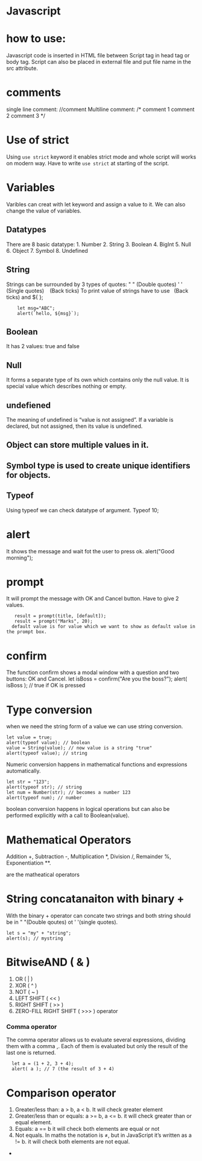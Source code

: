 # Javascript
# how to use:
  Javascript code is inserted in HTML file between Script tag in head tag or body tag.
      <script>
          alert("Hello!!")
      </script>
  Script can also be placed in external file and put file name in the src attribute.
      <script src="script1.js">
      </script>
      
      
      
# comments
  single line comment: //comment
  Multiline comment: /* comment 1
                        comment 2
                        comment 3 */
                        
                        
                        
 # Use of strict
   Using `use strict` keyword it enables strict mode and whole script will works on modern way.
   Have to write `use strict` at starting of the script.
   
   
   
 # Variables
   Varibles can creat with let keyword and assign a value to it.
   We can also change the value of variables.
   
   
      
## Datatypes
  There are 8 basic datatype:
    1. Number
    2. String
    3. Boolean
    4. BigInt
    5. Null
    6. Object
    7. Symbol
    8. Undefined
 ## String
  Strings can be surrounded by 3 types of quotes:
    " " (Double quotes)
    ' ' (Single quotes)
    ` ` (Back ticks)
   To print value of strings have to use ` `(Back ticks) and ${ };
   
        let msg="ABC";
        alert(`hello, ${msg}`);
 ## Boolean
  It has 2 values: true and false
 ## Null
  It forms a separate type of its own which contains only the null value.
  It is special value which describes nothing or empty.
  ## undefiened
   The meaning of undefined is “value is not assigned”.
   If a variable is declared, but not assigned, then its value is undefined.
  ## Object can store multiple values in it.
  ## Symbol type is used to create unique identifiers for objects.  
  ## Typeof
   Using typeof we can check datatype of argument.
          Typeof 10;
          
   # alert
   It shows the message and wait fot the user to press ok.
       alert("Good morning");
   # prompt
   It will prompt the message with OK and Cancel button.
   Have to give 2 values.
   
       result = prompt(title, [default]);
       result = prompt("Marks", 20);
      default value is for value which we want to show as default value in the prompt box.
   # confirm
   The function confirm shows a modal window with a question and two buttons: OK and Cancel.
    let isBoss = confirm("Are you the boss?");
    alert( isBoss ); // true if OK is pressed
    
  # Type conversion
  when we need the string form of a value we can use string conversion.
    
    let value = true;
    alert(typeof value); // boolean
    value = String(value); // now value is a string "true"
    alert(typeof value); // string
    
  Numeric conversion happens in mathematical functions and expressions automatically.

    let str = "123";
    alert(typeof str); // string
    let num = Number(str); // becomes a number 123
    alert(typeof num); // number  
    
  boolean conversion happens in logical operations but can also be performed explicitly with a call to Boolean(value).  
  
  
  # Mathematical Operators
  
  Addition +,
  Subtraction -,
  Multiplication *,
  Division /,
  Remainder %,
  Exponentiation **.
  
  are the matheatical operators
  
  
  
  # String concatanaiton with binary +
  With the binary + operator can concate two strings and both string should be in " "(Double qoutes) ot  ' '(single quotes).
  
    let s = "my" + "string";
    alert(s); // mystring
    
    
 # BitwiseAND ( & )
  1. OR ( | )
  2. XOR ( ^ )
  3. NOT ( ~ )
  4. LEFT SHIFT ( << )
  5. RIGHT SHIFT ( >> )
  6. ZERO-FILL RIGHT SHIFT ( >>> ) operator   
  
  ### Comma operator
  The comma operator allows us to evaluate several expressions, dividing them with a comma ,. Each of them is evaluated but only the result of the last one is returned.
    
      let a = (1 + 2, 3 + 4);
      alert( a ); // 7 (the result of 3 + 4)
      
      
  # Comparison operator
  
  1. Greater/less than: a > b, a < b.
    It will check greater element
  2. Greater/less than or equals: a >= b, a <= b.
    it will check greater than or equal element.
  3. Equals: a == b
    it will check both elements are equal or not
  4. Not equals. In maths the notation is ≠, but in JavaScript it’s written as a != b.
    it will check both elements are not equal.





          
          
          
          
      
   





   


      
      
      
  
  
  +
